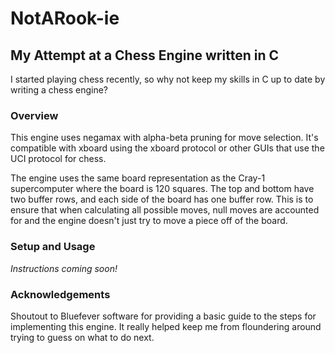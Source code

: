 # NotARook-ie
## My Attempt at a Chess Engine written in C

I started playing chess recently, so why not keep my skills in C up to date by writing a chess engine?

### Overview
This engine uses negamax with alpha-beta pruning for move selection. It's compatible with
xboard using the xboard protocol or other GUIs that use the <a href="http://wbec-ridderkerk.nl/html/UCIProtocol.html" target="_blank" style="text-decoration:none;">UCI protocol</a> for chess.

The engine uses the same board representation as the <a href="https://www.chessprogramming.org/Cray-1" target="_blank" style="text-decoration:none;">Cray-1 supercomputer</a> where the board is 120 squares. The top and bottom have two buffer
rows, and each side of the board has one buffer row. This is to ensure that when calculating all possible moves, null moves
are accounted for and the engine doesn't just try to move a piece off of the board.

### Setup and Usage

*Instructions coming soon!*

### Acknowledgements
Shoutout to Bluefever software for providing a basic guide to the steps for implementing this engine. It really
helped keep me from floundering around trying to guess on what to do next.
